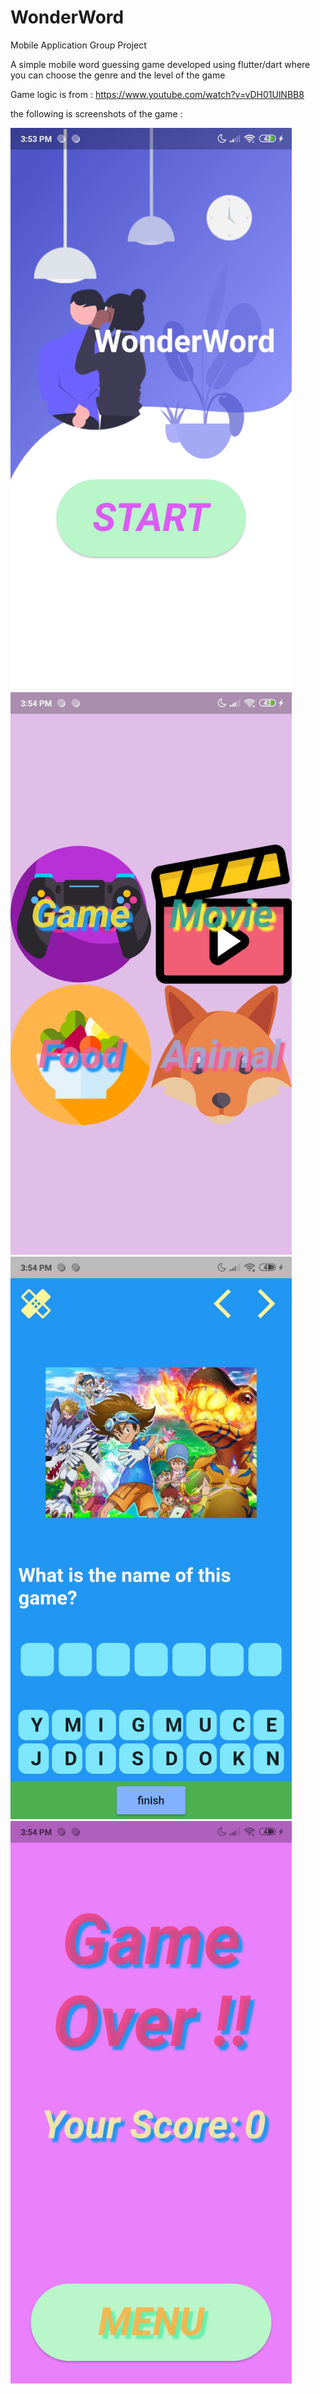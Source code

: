 # WonderWord
Mobile Application Group Project

A simple mobile word guessing game developed using flutter/dart where you can choose the genre and the level of the game 

Game logic is from : https://www.youtube.com/watch?v=vDH01UlNBB8

the following is screenshots of the game :

<img src="Screenshots/Homepage.jpg" width = "450">
<img src="Screenshots/Genre.jpg" width = "450">
<img src="Screenshots/Game.jpg" width = "450">
<img src="Screenshots/End.jpg" width = "450">
